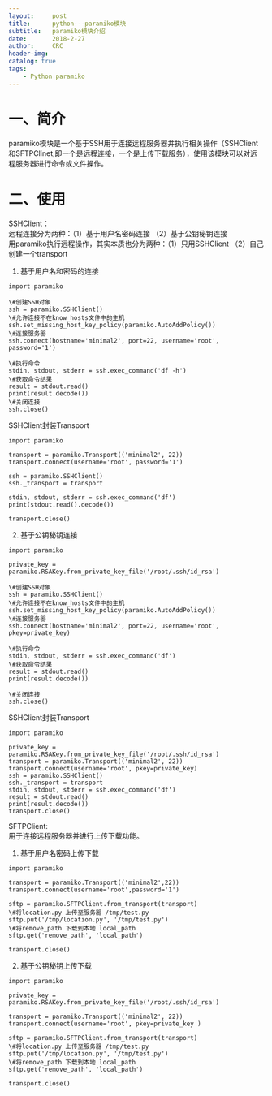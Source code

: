 ```yaml
---
layout:     post
title:      python---paramiko模块
subtitle:   paramiko模块介绍
date:       2018-2-27
author:     CRC
header-img: 
catalog: true
tags:
    - Python paramiko
---
```


# 一、简介
paramiko模块是一个基于SSH用于连接远程服务器并执行相关操作（SSHClient和SFTPClinet,即一个是远程连接，一个是上传下载服务），使用该模块可以对远程服务器进行命令或文件操作。

# 二、使用
SSHClient：  
远程连接分为两种：（1）基于用户名密码连接 （2）基于公钥秘钥连接  
用paramiko执行远程操作，其实本质也分为两种：（1）只用SSHClient （2）自己创建一个transport  
1. 基于用户名和密码的连接

```
import paramiko

\#创建SSH对象
ssh = paramiko.SSHClient()  
\#允许连接不在know_hosts文件中的主机
ssh.set_missing_host_key_policy(paramiko.AutoAddPolicy())   
\#连接服务器  
ssh.connect(hostname='minimal2', port=22, username='root', password='1')

\#执行命令
stdin, stdout, stderr = ssh.exec_command('df -h')   
\#获取命令结果
result = stdout.read()
print(result.decode())  
\#关闭连接
ssh.close()
```

SSHClient封装Transport

```
import paramiko
 
transport = paramiko.Transport(('minimal2', 22))
transport.connect(username='root', password='1')
 
ssh = paramiko.SSHClient()
ssh._transport = transport
 
stdin, stdout, stderr = ssh.exec_command('df')
print(stdout.read().decode())
 
transport.close()

```

2.  基于公钥秘钥连接  

```
import paramiko
 
private_key = paramiko.RSAKey.from_private_key_file('/root/.ssh/id_rsa')
 
\#创建SSH对象
ssh = paramiko.SSHClient()
\#允许连接不在know_hosts文件中的主机
ssh.set_missing_host_key_policy(paramiko.AutoAddPolicy())
\#连接服务器
ssh.connect(hostname='minimal2', port=22, username='root', pkey=private_key)
 
\#执行命令
stdin, stdout, stderr = ssh.exec_command('df')
\#获取命令结果
result = stdout.read()
print(result.decode())
 
\#关闭连接
ssh.close()

```

SSHClient封装Transport  

```
import paramiko
 
private_key = paramiko.RSAKey.from_private_key_file('/root/.ssh/id_rsa')
transport = paramiko.Transport(('minimal2', 22))
transport.connect(username='root', pkey=private_key)
ssh = paramiko.SSHClient()
ssh._transport = transport
stdin, stdout, stderr = ssh.exec_command('df')
result = stdout.read()
print(result.decode())
transport.close()

```

SFTPClient:  
用于连接远程服务器并进行上传下载功能。  
1. 基于用户名密码上传下载  

```
import paramiko
 
transport = paramiko.Transport(('minimal2',22))
transport.connect(username='root',password='1')
 
sftp = paramiko.SFTPClient.from_transport(transport)
\#将location.py 上传至服务器 /tmp/test.py
sftp.put('/tmp/location.py', '/tmp/test.py')
\#将remove_path 下载到本地 local_path
sftp.get('remove_path', 'local_path')
 
transport.close()
```

2. 基于公钥秘钥上传下载  

```
import paramiko
 
private_key = paramiko.RSAKey.from_private_key_file('/root/.ssh/id_rsa')
 
transport = paramiko.Transport(('minimal2', 22))
transport.connect(username='root', pkey=private_key )
 
sftp = paramiko.SFTPClient.from_transport(transport)
\#将location.py 上传至服务器 /tmp/test.py
sftp.put('/tmp/location.py', '/tmp/test.py')
\#将remove_path 下载到本地 local_path
sftp.get('remove_path', 'local_path')
 
transport.close()
```
